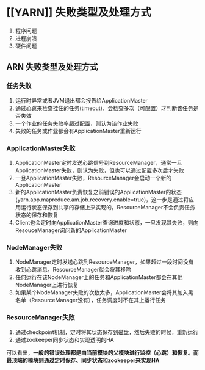 # [[YARN]] 失败类型及处理方式

1.  程序问题
2.  进程崩溃
3.  硬件问题

## ARN 失败类型及处理方式

### 任务失败

1.  运行时异常或者JVM退出都会报告给ApplicationMaster
2.  通过心跳来检查挂住的任务(timeout)，会检查多次（可配置）才判断该任务是否失效
3.  一个作业的任务失败率超过配置，则认为该作业失败
4.  失败的任务或作业都会有ApplicationMaster重新运行

### ApplicationMaster失败

1.  ApplicationMaster定时发送心跳信号到ResourceManager，通常一旦ApplicationMaster失败，则认为失败，但也可以通过配置多次后才失败
2.  一旦ApplicationMaster失败，ResourceManager会启动一个新的ApplicationMaster
3.  新的ApplicationMaster负责恢复之前错误的ApplicationMaster的状态(yarn.app.mapreduce.am.job.recovery.enable=true)，这一步是通过将应用运行状态保存到共享的存储上来实现的，ResourceManager不会负责任务状态的保存和恢复
4.  Client也会定时向ApplicationMaster查询进度和状态，一旦发现其失败，则向ResouceManager询问新的ApplicationMaster

### NodeManager失败

1.  NodeManager定时发送心跳到ResourceManager，如果超过一段时间没有收到心跳消息，ResourceManager就会将其移除
2.  任何运行在该NodeManager上的任务和ApplicationMaster都会在其他NodeManager上进行恢复
3.  如果某个NodeManager失败的次数太多，ApplicationMaster会将其加入黑名单（ResourceManager没有），任务调度时不在其上运行任务

### ResourceManager失败

1.  通过checkpoint机制，定时将其状态保存到磁盘，然后失败的时候，重新运行
2.  通过zookeeper同步状态和实现透明的HA

可以看出，**一般的错误处理都是由当前模块的父模块进行监控（心跳）和恢复。而最顶端的模块则通过定时保存、同步状态和zookeeper来ֹ实现HA**